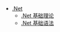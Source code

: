 <!-- docs/_sidebar.md -->

<!-- 侧边栏 -->

- [.Net](/Net/README ".Net")
  - [.Net 基础理论](/Net/基础理论 ".Net 基础理论")
  - [.Net 基础语法](/Net/基础语法 ".基础语法")
